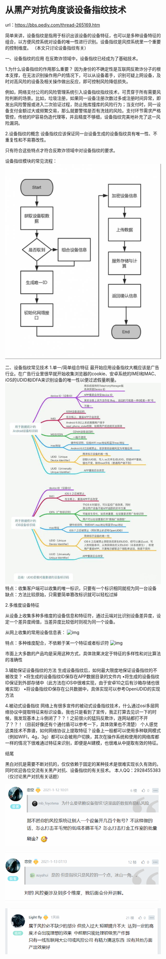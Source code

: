 # 从黑产对抗角度谈设备指纹技术

url：https://bbs.pediy.com/thread-265169.htm

简单来讲，设备指纹是指用于标识出该设备的设备特征，也可以是多种设备特征的组合，以方便风控系统对设备的唯一性进行识别。设备指纹是风控系统里一个重要的控制维度。
（本文只讨论设备指纹有关）

 

一、设备指纹的应用
在反欺诈领域中，设备指纹已经成为了基础技术。

 

1.为什么设备指纹的作用那么重要？
因为身份的不确定性是互联网反欺诈分子的根本支撑，在无法识别操作用户的情况下，可以从设备着手，识别可疑上网设备，及时对高风险的设备及相关操作做出反应，即可控制风险降低损失。

 

例如，网络支付公司的风险管理系统引入设备指纹指纹技术，可贯穿于所有需要风险判断的场景。比如，垃圾注册，如果同一设备注册次数过多或注册时间异常，即发出风险警报或进入二次验证过程，防止拖库撞库的风险行为；当支付时，同一设备支付金额过大或频繁交易，那么就要警惕是否有洗钱的风险。支付环节需求严格管控，传统的IP容易伪造代理等，并且精度不够细，设备指纹完美地补充了这一风险漏洞。

 

2.设备指纹的概念
设备指纹应该保证同一台设备生成的设备指纹具有唯一性、不重复性和不易篡改性。

 

只有符合这些特点才符合反欺诈领域中对设备指纹的要求。

 

设备指纹模块的常见流程：
![img](images/862224_ZM27JK646H5CZ82.jpg)

 

二、设备指纹常见技术
1.单一/简单组合特征
最开始应用设备指纹大概应该是广告行业。在广告行业里很早就开始收集浏览器的cookie、安卓系统的IMEI和MAC、iOS的UDID和IDFA来识别设备的唯一性以便过滤假量刷量。
![img](images/862224_BSHD9QGQD86BSC3.jpg)
特点：收集客户端可以收集的唯一标识，只要有一个标识相同就视为同一台设备
缺点：方法比较原始，只需要简单篡改标识就可以轻松过掉

 

2.多维度设备特征

 

从设备上收集多种多维度的设备信息和特征符，通过云端对比识别设备差异度，设定一个差异度阀值，当差异度比较低时则视为同一个设备。

 

从网上收集的常用设备信息表：
![img](https://bbs.pediy.com/upload/attach/202101/862224_NCBZJW58DJTNH9H.jpg)

 

特点：多种维度配合，不依赖于某一个特征或者标识符
![img](https://bbs.pediy.com/upload/attach/202101/862224_RRGBFD5RTWUK4TE.jpg)

 

市面上大多数的产品均是采用这种方式，具体效果决定于特征的多样性和对比算法的准确性

 

3.辅助保证设备指纹的方法
生成设备指纹后，如何最大限度地保证设备指纹的不被改变？
•将生成的设备指纹ID保存在APP数据目录的文件内
•将生成的设备指纹ID保证到外部存储中（此方法在iOS中很难实现，由于安卓10之后有沙箱存储也很难实现）
•将设备指纹ID保存在公共数据中，具体实现可以参考OpenUDID的实现方法

 

4.被动式设备指纹
网络上有很多宣传的被动式设备指纹技术，什么通过osi多层网络协议中提取特征来标识设备。我也只是看到了宣传，我正打算去见识一下的时候，我发现基本上斗倒闭了？？！之前很火的猛犸反欺诈，连网站都打不开了？？！（目前好像还有个通付盾可以参考一下，具体效果也不清楚）
个人感觉这类技术不靠谱，如何网络协议上提取特征？设备上一般都可以使用多种联网模式（例如WIFI，4g，3g）都可以会被用户切换，其次在操作系统和使用的网络库都一样的情况下很难通过特征来识别，即便是AI建模，也很难从中提取有效的特征。

 

结尾

 

黑白对抗是需要不断对抗的，仅仅依赖于固定的某种技术是很难实现长久有效的。
同时欢迎各位交流有关黑产对抗、设备指纹的有关技术。
本人QQ：2928455383
（仅讨论黑产对抗有关话题）





![image-20210409161616116](images/image-20210409161616116.png)

![image-20210409161636052](images/image-20210409161636052.png)

![image-20210409161651862](images/image-20210409161651862.png)